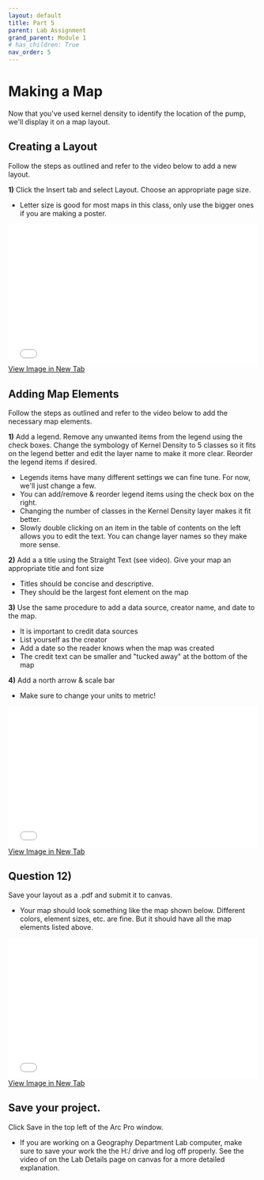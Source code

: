 ```yaml
---
layout: default
title: Part 5
parent: Lab Assignment
grand_parent: Module 1
# has_children: True
nav_order: 5
---
```


# Making a Map

Now that you've used kernel density to identify the location of the pump, we'll display it on a map layout.

## Creating a Layout
Follow the steps as outlined and refer to the video below to add a new layout.

**1)** Click the Insert tab and select Layout.  Choose an appropriate page size.
* Letter size is good for most maps in this class, only use the bigger ones if you are making a poster.

<div style="overflow: hidden;
  padding-top: 56.25%;
  position: relative">
  <iframe src="AddLayout.mp4" title="Processes" scrolling="no" frameborder="0"
    style="border: 0;
   height: 100%;
   left: 0;
   position: absolute;
   top: 0;
   width: 100%;">
   <p>Your browser does not support iframes.</p>
 </iframe>
</div>
<a href="AddLayout.mp4" target="_blank">View Image in New Tab</a>

## Adding Map Elements
Follow the steps as outlined and refer to the video below to add the necessary map elements.

**1)** Add a legend.  Remove any unwanted items from the legend using the check boxes.  Change the symbology of Kernel Density to 5 classes so it fits on the legend better and edit the layer name to make it more clear.  Reorder the legend items if desired.
* Legends items have many different settings we can fine tune.  For now, we'll just change a few.
* You can add/remove & reorder legend items using the check box on the right.
* Changing the number of classes in the Kernel Density layer makes it fit better.
* Slowly double clicking on an item in the table of contents on the left allows you to edit the text.  You can change layer names so they make more sense.

**2)** Add a a title using the Straight Text (see video).  Give your map an appropriate title and font size
* Titles should be concise and descriptive.
* They should be the largest font element on the map

**3)** Use the same procedure to add a data source, creator name, and date to the map.
* It is important to credit data sources
* List yourself as the creator
* Add a date so the reader knows when the map was created
* The credit text can be smaller and "tucked away" at the bottom of the map

**4)** Add a north arrow & scale bar
* Make sure to change your units to metric!

<div style="overflow: hidden;
  padding-top: 56.25%;
  position: relative">
  <iframe src="MapElements.mp4" title="Processes" scrolling="no" frameborder="0"
    style="border: 0;
   height: 100%;
   left: 0;
   position: absolute;
   top: 0;
   width: 100%;">
   <p>Your browser does not support iframes.</p>
 </iframe>
</div>
<a href="MapElements.mp4" target="_blank">View Image in New Tab</a>


## **Question 12)**
Save your layout as a .pdf and submit it to canvas.
* Your map should look something like the map shown below. Different colors, element sizes, etc. are fine.  But it should have all the map elements listed above.

<div style="overflow: hidden;
  padding-top: 56.25%;
  position: relative">
  <iframe src="Final_Map.png" title="Processes" scrolling="no" frameborder="0"
    style="border: 0;
   height: 100%;
   left: 0;
   position: absolute;
   top: 0;
   width: 100%;">
   <p>Your browser does not support iframes.</p>
 </iframe>
</div>
<a href="Final_Map.png" target="_blank">View Image in New Tab</a>


## Save your project.

Click Save in the top left of the Arc Pro window.
* If you are working on a Geography Department Lab computer, make sure to save your work the the H:/ drive and log off properly.  See the video of on the Lab Details page on canvas for a more detailed explanation.
